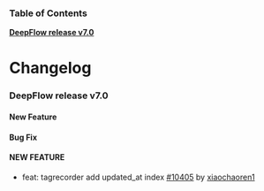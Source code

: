 ### Table of Contents

**[DeepFlow release v7.0](#v7.0)**<br/>

# Changelog

### <a id="v7.0"></a>DeepFlow release v7.0

#### New Feature

#### Bug Fix



#### NEW FEATURE
* feat: tagrecorder add updated_at index [#10405](https://github.com/deepflowio/deepflow/pull/10405) by [xiaochaoren1](https://github.com/xiaochaoren1)

